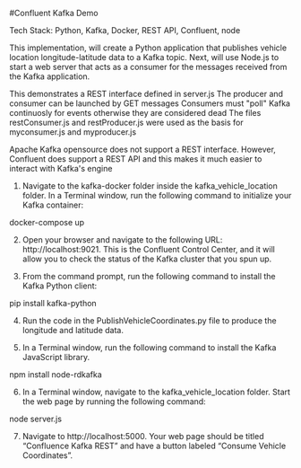 #Confluent Kafka Demo

Tech Stack: Python, Kafka, Docker, REST API, Confluent, node

This implementation, will create a Python application that publishes vehicle location longitude-latitude data to a Kafka topic. Next, will use Node.js to start a web server that acts as a consumer for the messages received from the Kafka application.

This demonstrates a REST interface defined in server.js
The producer and consumer can be launched by GET messages
Consumers must "poll" Kafka continuosly for events
otherwise they are considered dead
The files restConsumer.js and restProducer.js were used as the basis for myconsumer.js and myproducer.js

Apache Kafka opensource does not support a REST interface. However, Confluent does support a REST API and this makes it much easier to interact with Kafka's engine


1. Navigate to the kafka-docker folder inside the kafka_vehicle_location folder. In a Terminal window, run the following command to initialize your Kafka container:

docker-compose up

2. Open your browser and navigate to the following URL: http://localhost:9021. This is the Confluent Control Center, and it will allow you to check the status of the Kafka cluster that you spun up.

3. From the command prompt, run the following command to install the Kafka Python client:

pip install kafka-python

4. Run the code in the PublishVehicleCoordinates.py file to produce the longitude and latitude data.

5. In a Terminal window, run the following command to install the Kafka JavaScript library.

npm install node-rdkafka

6. In a Terminal window, navigate to the kafka_vehicle_location folder. Start the web page by running the following command:

node server.js

7. Navigate to http://localhost:5000. Your web page should be titled “Confluence Kafka REST” and have a button labeled “Consume Vehicle Coordinates”.

